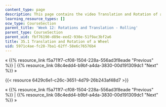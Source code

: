 ```yaml
---
content_type: page
description: This page contains the video Translation and Rotation of a Wheel.
learning_resource_types: []
ocw_type: CourseSection
parent_title: 'Week 12: Rotations and Translation - Rolling'
parent_type: CourseSection
parent_uid: fbf76190-d89e-eed2-930e-51f9ac3bf2a6
title: 35.1 Translation and Rotation of a Wheel
uid: 5971c4ae-fc28-7ba1-62ff-58e6c76576b4
---
```


« {{% resource_link f5a711f7-cf08-1504-228a-556ad3f8eade "Previous" %}} | {{% resource_link 08c4edd4-b9bf-a4da-3830-00d191309dc1 "Next" %}} »

{{< resource 6429c6e1-c26c-3651-4d79-26b243af48d7 >}}

« {{% resource_link f5a711f7-cf08-1504-228a-556ad3f8eade "Previous" %}} | {{% resource_link 08c4edd4-b9bf-a4da-3830-00d191309dc1 "Next" %}} »